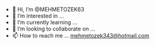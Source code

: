 - 👋 Hi, I’m @MEHMETOZEK63
- 👀 I’m interested in ...
- 🌱 I’m currently learning ...
- 💞️ I’m looking to collaborate on ...
- 📫 How to reach me ... mehmetozek343@hotmail.com

<!---
MEHMETOZEK63/MEHMETOZEK63 is a ✨ special ✨ repository because its `README.md` (this file) appears on your GitHub profile.
You can click the Preview link to take a look at your changes.
--->
